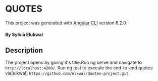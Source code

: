 # QUOTES

This project was generated with [Angular CLI](https://github.com/angular/angular-cli) version 6.2.0.
#### By **Sylvia Elukwal**
## Description
The project opens by giving it's title.Run ng serve and navigate to `http://localhost:4200/`. Run ng test to execute the end-to-end quotes via[elkwal] `https://github.com/elkwal/Quotes-project.git`.
